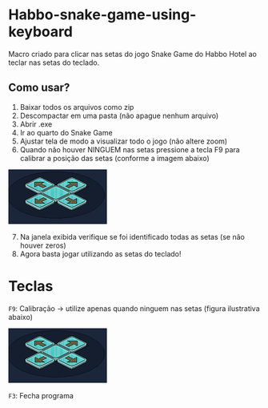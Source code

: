 # Habbo-snake-game-using-keyboard
Macro criado para clicar nas setas do jogo Snake Game do Habbo Hotel ao teclar nas setas do teclado.

## Como usar?
1. Baixar todos os arquivos como zip
2. Descompactar em uma pasta (não apague nenhum arquivo)
3. Abrir .exe
4. Ir ao quarto do Snake Game
5. Ajustar tela de modo a visualizar todo o jogo (não altere zoom)
6. Quando não houver NINGUEM nas setas pressione a tecla F9 para calibrar a posição das setas (conforme a imagem abaixo)

![Pressione F9 appenas quando estiver assim no quarto](https://github.com/gabm8/Habbo-snake-game-using-keyboard/blob/main/todas_setas.png?raw=true)

7. Na janela exibida verifique se foi identificado todas as setas (se não houver zeros)
8. Agora basta jogar utilizando as setas do teclado!

# Teclas
`F9`: Calibração -> utilize apenas quando ninguem nas setas (figura ilustrativa abaixo)

![Pressione F9 appenas quando estiver assim no quarto](https://github.com/gabm8/Habbo-snake-game-using-keyboard/blob/main/todas_setas.png?raw=true)

`F3`: Fecha programa
